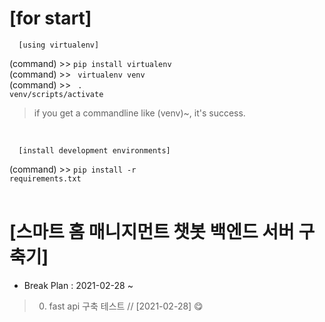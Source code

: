 # [for start]

      [using virtualenv]

(command) >> <code>pip install virtualenv</code><br>
(command) >> <code> virtualenv venv</code><br>
(command) >> <code> . venv/scripts/activate</code>

> if you get a commandline like (venv)~, it's success.

<br>

      [install development environments]

(command) >> <code>pip install -r requirements.txt</code><br><br>

# [스마트 홈 매니지먼트 챗봇 백엔드 서버 구축기]

- Break Plan : 2021-02-28 ~

> 0.  fast api 구축 테스트 // [2021-02-28] 😋 <br>

<br>
